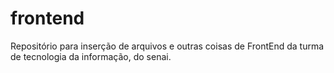 # frontend
Repositório para inserção de arquivos e outras coisas de FrontEnd da turma de tecnologia da informação, do senai.
